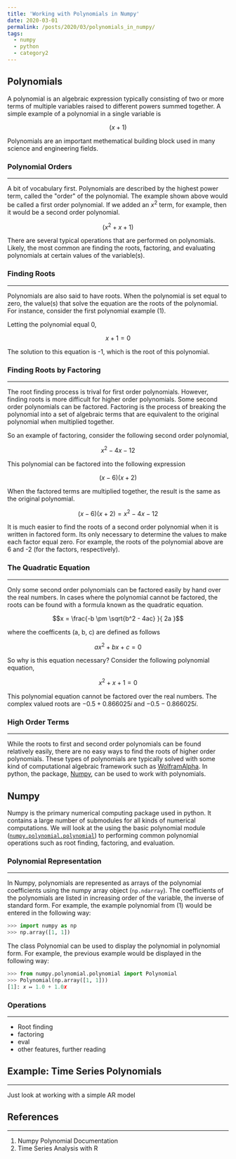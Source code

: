 ```yaml
---
title: 'Working with Polynomials in Numpy'
date: 2020-03-01
permalink: /posts/2020/03/polynomials_in_numpy/
tags:
  - numpy
  - python
  - category2
---
```


## Polynomials

A polynomial is an algebraic expression typically consisting of two or 
  more terms of multiple variables raised to different powers summed together.
A simple example of a polynomial in a single variable is

$$\left( x + 1 \right)$$

Polynomials are an important methematical building block used in many science and engineering fields.

### Polynomial Orders

-----------------

A bit of vocabulary first.
Polynomials are described by the highest power term, called the "order" of the polynomial.
The example shown above would be called a first order polynomial.
If we added an $x^2$ term, for example, then it would be a second order polynomial.

$$\left( x^2 + x + 1 \right)$$

There are several typical operations that are performed on polynomials.
Likely, the most common are finding the roots, factoring, and evaluating polynomials at certain values of the variable(s).

### Finding Roots

-----------------

Polynomials are also said to have roots.
When the polynomial is set equal to zero, the value(s) that solve the equation are the roots of the polynomial.
For instance, consider the first polynomial example (1).

Letting the polynomial equal 0,

$$x + 1 = 0$$

The solution to this equation is -1, which is the root of this polynomial.

### Finding Roots by Factoring

-----------------

The root finding process is trival for first order polynomials.
However, finding roots is more difficult for higher order polynomials.
Some second order polynomials can be factored.
Factoring is the process of breaking the polynomial into a set of algebraic terms that are equivalent to the original polynomial when multiplied together.

So an example of factoring, consider the following second order polynomial,

$$x^2 - 4x - 12$$

This polynomial can be factored into the following expression

$$\left( x - 6 \right) \left( x + 2 \right)$$

When the factored terms are multiplied together, the result is the same as the original polynomial.

$$\left( x - 6 \right) \left( x + 2 \right) = x^2 - 4x - 12$$

It is much easier to find the roots of a second order polynomial when it is written in factored form.
Its only necessary to determine the values to make each factor equal zero.
For example, the roots of the polynomial above are 6 and -2 (for the factors, respectively).

### The Quadratic Equation

-----------------

Only some second order polynomials can be factored easily by hand over the real numbers.
In cases where the polynomial cannot be factored, the roots can be found with a formula known as the quadratic equation.

$$x = \frac{-b \pm  \sqrt{b^2 - 4ac} }{ 2a }$$

where the coefficents (a, b, c) are defined as follows

$$a x^2 + b x + c = 0$$

So why is this equation necessary?
Consider the following polynomial equation,

$$x^2 + x + 1 = 0$$

This polynomial equation cannot be factored over the real numbers.
The complex valued roots are $-0.5 + 0.866025i$ and $-0.5 - 0.866025i$.

### High Order Terms

-----------------

While the roots to first and second order polynomials can be found relatively easily,
there are no easy ways to find the roots of higher order polynomials.
These types of polynomials are typically solved with some kind of computational algebraic framework such as [WolframAlpha](https://www.wolframalpha.com/).
In python, the package, [Numpy](https://numpy.org/), can be used to work with polynomials.

## Numpy

Numpy is the primary numerical computing package used in python.
It contains a large number of submodules for all kinds of numerical computations.
We will look at the using the basic polynomial module 
([`numpy.polynomial.polynomial`](https://docs.scipy.org/doc/numpy/reference/routines.polynomials.polynomial.html))
to performing common polynomial operations such as root finding, factoring, and evaluation.

### Polynomial Representation

-----------------

In Numpy, polynomials are represented as arrays of the polynomial coefficients using the numpy array object (`np.ndarray`).
The coefficients of the polynomials are listed in increasing order of the variable, the inverse of standard form.
For example, the example polynomial from (1) would be entered in the following way:

```python
>>> import numpy as np
>>> np.array([1, 1])
```

The class Polynomial can be used to display the polynomial in polynomial form.
For example, the previous example would be displayed in the following way:

```python
>>> from numpy.polynomial.polynomial import Polynomial
>>> Polynomial(np.array([1, 1]))
[1]: 𝑥 ↦ 1.0 + 1.0𝑥
```

### Operations

-----------------

* Root finding
* factoring
* eval
* other features, further reading

## Example: Time Series Polynomials

-----------------

Just look at working with a simple AR model

## References

-----------------

1. Numpy Polynomial Documentation
2. Time Series Analysis with R
